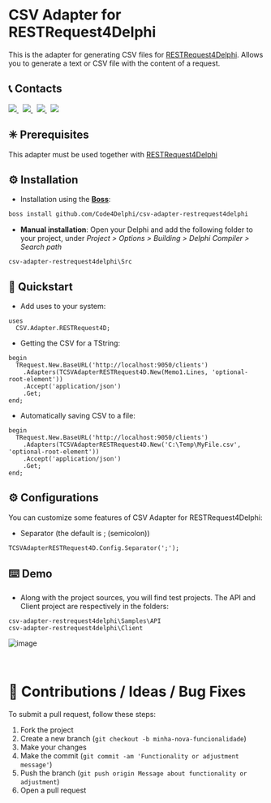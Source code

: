 # CSV Adapter for RESTRequest4Delphi

This is the adapter for generating CSV files for [RESTRequest4Delphi](https://github.com/viniciussanchez/RESTRequest4Delphi). Allows you to generate a text or CSV file with the content of a request.



## 📞 Contacts

<p align="left">
  <a href="https://t.me/Code4Delphi" target="_blank">
    <img src="https://img.shields.io/badge/Telegram:-Join%20Channel-blue?logo=telegram">
  </a>  
  &nbsp;
  <a href="https://code4delphi.com.br/blog" target="_blank">
    <img src="https://img.shields.io/badge/Blog:-Access-731211?logo=readdotcv&logoColor=731211">
  </a> 
  &nbsp;
  <a href="https://www.youtube.com/@code4delphi" target="_blank">
    <img src="https://img.shields.io/badge/YouTube:-Join%20Channel-red?logo=youtube&logoColor=red">
  </a> 
  &nbsp;
  <a href="mailto:contato@code4delphi.com.br" target="_blank">
    <img src="https://img.shields.io/badge/E--mail-contato%40code4delphi.com.br-yellowgreen?logo=maildotru&logoColor=yellowgreen">
  </a>
</p>


## ✳ Prerequisites
This adapter must be used together with [RESTRequest4Delphi](https://github.com/viniciussanchez/RESTRequest4Delphi)


## ⚙️ Installation

* Installation using the [**Boss**](https://github.com/HashLoad/boss):

``` sh
boss install github.com/Code4Delphi/csv-adapter-restrequest4delphi
```

* **Manual installation**: Open your Delphi and add the following folder to your project, under *Project > Options > Building > Delphi Compiler > Search path*

```
csv-adapter-restrequest4delphi\Src
```



## 🚀 Quickstart
* Add uses to your system:
```delphi
uses
  CSV.Adapter.RESTRequest4D;
```

* Getting the CSV for a TString:  
```delphi
begin
  TRequest.New.BaseURL('http://localhost:9050/clients')
    .Adapters(TCSVAdapterRESTRequest4D.New(Memo1.Lines, 'optional-root-element'))
    .Accept('application/json')
    .Get;
end;
```

* Automatically saving CSV to a file:  
```delphi
begin
  TRequest.New.BaseURL('http://localhost:9050/clients')
    .Adapters(TCSVAdapterRESTRequest4D.New('C:\Temp\MyFile.csv', 'optional-root-element'))
    .Accept('application/json')
    .Get;
end;
```

## ⚙ Configurations
You can customize some features of CSV Adapter for RESTRequest4Delphi:
* Separator (the default is ; (semicolon))
```delphi
TCSVAdapterRESTRequest4D.Config.Separator(';');
```


## ⌨️ Demo
* Along with the project sources, you will find test projects. The API and Client project are respectively in the folders:
```
csv-adapter-restrequest4delphi\Samples\API
csv-adapter-restrequest4delphi\Client
```
![image](https://github.com/user-attachments/assets/ba99d0c6-da6f-4609-9ac3-40490dd7de1c)



‌
# 💬 Contributions / Ideas / Bug Fixes
To submit a pull request, follow these steps:

1. Fork the project
2. Create a new branch (`git checkout -b minha-nova-funcionalidade`)
3. Make your changes
4. Make the commit (`git commit -am 'Functionality or adjustment message'`)
5. Push the branch (`git push origin Message about functionality or adjustment`)
6. Open a pull request
